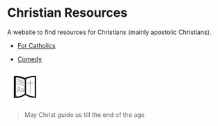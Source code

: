 
# Christian Resources

A website to find resources for Christians (mainly apostolic Christians).

- [For Catholics](pages/catholic.md)

- [Comedy](pages/comedy.md)

![Site image](assets/favicon.png "Website icon")

<!-- >Say a rosary, you pagan!-->

> May Christ guide us till the end of the age
